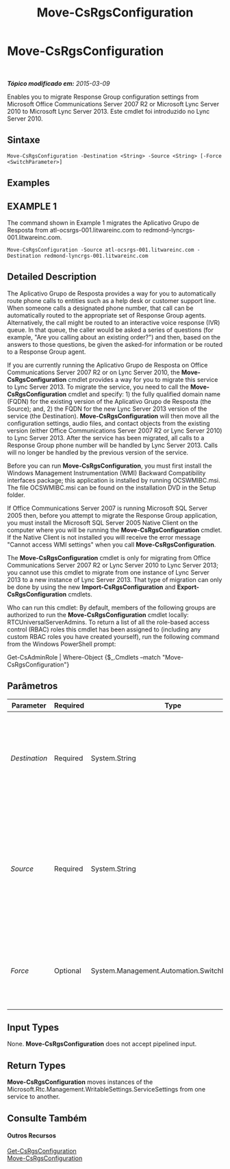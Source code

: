 ﻿---
title: Move-CsRgsConfiguration
TOCTitle: Move-CsRgsConfiguration
ms:assetid: 983eadb8-baee-41ba-bba4-2f2b01471250
ms:mtpsurl: https://technet.microsoft.com/pt-br/library/Gg398782(v=OCS.15)
ms:contentKeyID: 49307548
ms.date: 05/19/2016
mtps_version: v=OCS.15
ms.translationtype: HT
---

# Move-CsRgsConfiguration

 

_**Tópico modificado em:** 2015-03-09_

Enables you to migrate Response Group configuration settings from Microsoft Office Communications Server 2007 R2 or Microsoft Lync Server 2010 to Microsoft Lync Server 2013. Este cmdlet foi introduzido no Lync Server 2010.

## Sintaxe

    Move-CsRgsConfiguration -Destination <String> -Source <String> [-Force <SwitchParameter>]

## Examples

## EXAMPLE 1

The command shown in Example 1 migrates the Aplicativo Grupo de Resposta from atl-ocsrgs-001.litwareinc.com to redmond-lyncrgs-001.litwareinc.com.

    Move-CsRgsConfiguration -Source atl-ocsrgs-001.litwareinc.com -Destination redmond-lyncrgs-001.litwareinc.com 

## Detailed Description

The Aplicativo Grupo de Resposta provides a way for you to automatically route phone calls to entities such as a help desk or customer support line. When someone calls a designated phone number, that call can be automatically routed to the appropriate set of Response Group agents. Alternatively, the call might be routed to an interactive voice response (IVR) queue. In that queue, the caller would be asked a series of questions (for example, "Are you calling about an existing order?") and then, based on the answers to those questions, be given the asked-for information or be routed to a Response Group agent.

If you are currently running the Aplicativo Grupo de Resposta on Office Communications Server 2007 R2 or on Lync Server 2010, the **Move-CsRgsConfiguration** cmdlet provides a way for you to migrate this service to Lync Server 2013. To migrate the service, you need to call the **Move-CsRgsConfiguration** cmdlet and specify: 1) the fully qualified domain name (FQDN) for the existing version of the Aplicativo Grupo de Resposta (the Source); and, 2) the FQDN for the new Lync Server 2013 version of the service (the Destination). **Move-CsRgsConfiguration** will then move all the configuration settings, audio files, and contact objects from the existing version (either Office Communications Server 2007 R2 or Lync Server 2010) to Lync Server 2013. After the service has been migrated, all calls to a Response Group phone number will be handled by Lync Server 2013. Calls will no longer be handled by the previous version of the service.

Before you can run **Move-CsRgsConfiguration**, you must first install the Windows Management Instrumentation (WMI) Backward Compatibility interfaces package; this application is installed by running OCSWMIBC.msi. The file OCSWMIBC.msi can be found on the installation DVD in the Setup folder.

If Office Communications Server 2007 is running Microsoft SQL Server 2005 then, before you attempt to migrate the Response Group application, you must install the Microsoft SQL Server 2005 Native Client on the computer where you will be running the **Move-CsRgsConfiguration** cmdlet. If the Native Client is not installed you will receive the error message "Cannot access WMI settings" when you call **Move-CsRgsConfiguration**.

The **Move-CsRgsConfiguration** cmdlet is only for migrating from Office Communications Server 2007 R2 or Lync Server 2010 to Lync Server 2013; you cannot use this cmdlet to migrate from one instance of Lync Server 2013 to a new instance of Lync Server 2013. That type of migration can only be done by using the new **Import-CsRgsConfiguration** and **Export-CsRgsConfiguration** cmdlets.

Who can run this cmdlet: By default, members of the following groups are authorized to run the **Move-CsRgsConfiguration** cmdlet locally: RTCUniversalServerAdmins. To return a list of all the role-based access control (RBAC) roles this cmdlet has been assigned to (including any custom RBAC roles you have created yourself), run the following command from the Windows PowerShell prompt:

Get-CsAdminRole | Where-Object {$\_.Cmdlets –match "Move-CsRgsConfiguration"}

## Parâmetros


<table>
<colgroup>
<col style="width: 25%" />
<col style="width: 25%" />
<col style="width: 25%" />
<col style="width: 25%" />
</colgroup>
<thead>
<tr class="header">
<th>Parameter</th>
<th>Required</th>
<th>Type</th>
<th>Description</th>
</tr>
</thead>
<tbody>
<tr class="odd">
<td><p><em>Destination</em></p></td>
<td><p>Required</p></td>
<td><p>System.String</p></td>
<td><p>FQDN of the computer where the Lync Server 2013 Aplicativo Grupo de Resposta is to be hosted (the &quot;copy to&quot; location).</p></td>
</tr>
<tr class="even">
<td><p><em>Source</em></p></td>
<td><p>Required</p></td>
<td><p>System.String</p></td>
<td><p>FQDN of the pool where the Office Communications Server 2007 R2 or Lync Server 2010 Aplicativo Grupo de Resposta is currently hosted (the &quot;copy from&quot; location).</p></td>
</tr>
<tr class="odd">
<td><p><em>Force</em></p></td>
<td><p>Optional</p></td>
<td><p>System.Management.Automation.SwitchParameter</p></td>
<td><p>Suppresses the display of any non-fatal error message that might occur when running the command.</p></td>
</tr>
</tbody>
</table>


## Input Types

None. **Move-CsRgsConfiguration** does not accept pipelined input.

## Return Types

**Move-CsRgsConfiguration** moves instances of the Microsoft.Rtc.Management.WritableSettings.ServiceSettings from one service to another.

## Consulte Também

#### Outros Recursos

[Get-CsRgsConfiguration](get-csrgsconfiguration.md)  
[Move-CsRgsConfiguration](move-csrgsconfiguration.md)

